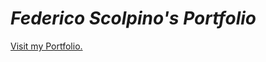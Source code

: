 # **_Federico Scolpino's Portfolio_**

[Visit my Portfolio.](https://scolpinof.github.io/personal-portfolio/)
